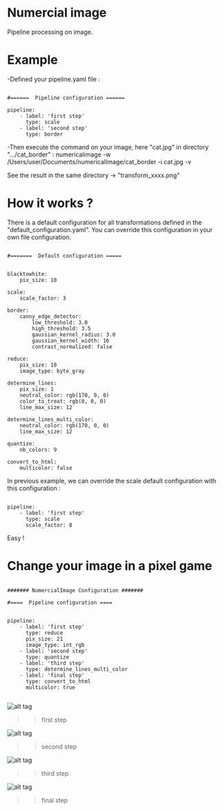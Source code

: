 # Numercial image


Pipeline processing on image.


Example
=======

-Defined your pipeline.yaml file :

```

#======  Pipeline configuration ======

pipeline:
    - label: 'first step'  
      type: scale
    - label: 'second step' 
      type: border
```

-Then execute the command on your image, here "cat.jpg" in directory ".../cat_border" :
numericalimage -w /Users/user/Documents/numericalImage/cat_border -i cat.jpg -v

See the result in the same directory -> "transform_xxxx.png"

How it works ?
==============

There is a default configuration for all transformations defined in the "default_configuration.yaml".
You can override this configuration in your own file configuration. 

```

#=======  Default configuration =====


blacktowhite:
    pix_size: 10
    
scale:
    scale_factor: 3
    
border:
    canny_edge_detector:
        low_threshold: 3.0
        high_threshold: 3.5
        gaussian_kernel_radius: 3.0
        gaussian_kernel_width: 16
        contrast_normalized: false

reduce:
    pix_size: 10
    image_type: byte_gray
    
determine_lines:
    pix_size: 1
    neutral_color: rgb(170, 0, 0)
    color_to_treat: rgb(0, 0, 0)
    line_max_size: 12

determine_lines_multi_color:
    neutral_color: rgb(170, 0, 0)
    line_max_size: 12
    
quantize:
    nb_colors: 9
      
convert_to_html:
    multicolor: false

```
    
In previous example, we can override the scale default configuration with this configuration :

```

pipeline:
    - label: 'first step'  
      type: scale
      scale_factor: 8

```

Easy !


Change your image in a pixel game
=================================


```

####### NumercialImage Configuration #######

#====  Pipeline configuration ====


pipeline:
    - label: 'first step'  
      type: reduce
      pix_size: 21
      image_type: int_rgb
    - label: 'second step' 
      type: quantize
    - label: 'third step'  
      type: determine_lines_multi_color
    - label: 'final step' 
      type: convert_to_html
      multicolor: true
      
```

![alt tag](https://user-images.githubusercontent.com/10994894/28102379-124c109a-66cf-11e7-8474-d0d44feb9103.jpg)

>> first step

![alt tag](https://user-images.githubusercontent.com/10994894/28102446-854be16a-66cf-11e7-8596-7a4fd0bc0aa0.png)

>> second step

![alt tag](https://user-images.githubusercontent.com/10994894/28102448-8a2d2c48-66cf-11e7-8aaa-bc7e02809209.png)

>> third step

![alt tag](https://user-images.githubusercontent.com/10994894/28102505-f6fa169c-66cf-11e7-9c43-717b74b66516.png)

>> final step
